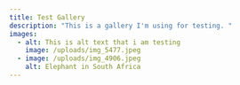```yaml
---
title: Test Gallery
description: "This is a gallery I'm using for testing. "
images:
  - alt: This is alt text that i am testing
    image: /uploads/img_5477.jpeg
  - image: /uploads/img_4906.jpeg
    alt: Elephant in South Africa
---
```

